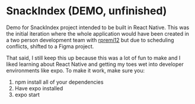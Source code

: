 # SnackIndex (DEMO, unfinished)

Demo for SnackIndex project intended to be built in React Native. This was the initial iteration where the whole application would have been created in a two person development team with [rpremi12](https://github.com/rpremi12/) but due to scheduling conflicts, shifted to a Figma project.

That said, I still keep this up because this was a lot of fun to make and I liked learning about React Native and getting my toes wet into developer environments like expo. To make it work, make sure you:

1. npm install all of your dependencies
2. Have expo installed
3. expo start


